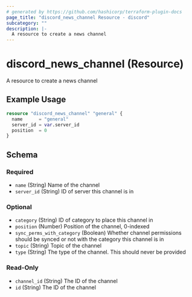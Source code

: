 ```yaml
---
# generated by https://github.com/hashicorp/terraform-plugin-docs
page_title: "discord_news_channel Resource - discord"
subcategory: ""
description: |-
  A resource to create a news channel
---
```


# discord_news_channel (Resource)

A resource to create a news channel

## Example Usage

```terraform
resource "discord_news_channel" "general" {
  name      = "general"
  server_id = var.server_id
  position  = 0
}
```

<!-- schema generated by tfplugindocs -->
## Schema

### Required

- `name` (String) Name of the channel
- `server_id` (String) ID of server this channel is in

### Optional

- `category` (String) ID of category to place this channel in
- `position` (Number) Position of the channel, 0-indexed
- `sync_perms_with_category` (Boolean) Whether channel permissions should be synced or not with the category this channel is in
- `topic` (String) Topic of the channel
- `type` (String) The type of the channel. This should never be provided

### Read-Only

- `channel_id` (String) The ID of the channel
- `id` (String) The ID of the channel
